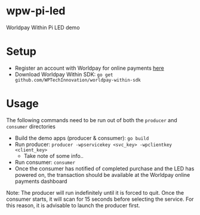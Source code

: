 # wpw-pi-led

Worldpay Within Pi LED demo

# Setup

* Register an account with Worldpay for online payments [here](http://online.worldpay.com)
* Download Worldpay Within SDK: `go get github.com/WPTechInnovation/worldpay-within-sdk`

# Usage
The following commands need to be run out of both the `producer` and `consumer` directories

* Build the demo apps (producer & consumer): `go build`
* Run producer: `producer -wpservicekey <svc_key> -wpclientkey <client_key>`
  * Take note of some info..
* Run consumer: `consumer`
* Once the consumer has notified of completed purchase and the LED has powered on, the transaction should be available at the Worldpay online payments dashboard

Note: The producer will run indefinitely until it is forced to quit. Once the consumer starts, it will scan for 15 seconds before selecting the service.  For this reason, it is advisable to launch the producer first.
